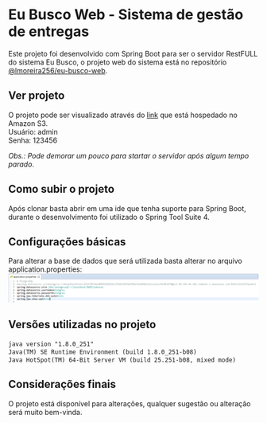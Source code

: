 # Eu Busco Web - Sistema de gestão de entregas

Este projeto foi desenvolvido com Spring Boot para ser o servidor RestFULL do sistema Eu Busco, o projeto web do sistema está no repositório [@lmoreira256/eu-busco-web](https://github.com/lmoreira256/eu-busco-web).

## Ver projeto

O projeto pode ser visualizado através do [link](http://eubuscoweb.s3-website-sa-east-1.amazonaws.com) que está hospedado no Amazon S3.
<br>
Usuário: admin
<br>
Senha: 123456

_Obs.: Pode demorar um pouco para startar o servidor após algum tempo parado_.

## Como subir o projeto

Após clonar basta abrir em uma ide que tenha suporte para Spring Boot, durante o desenvolvimento foi utilizado o Spring Tool Suite 4.

## Configurações básicas

Para alterar a base de dados que será utilizada basta alterar no arquivo application.properties:
![](./github_images/database_config.png)

## Versões utilizadas no projeto
```
java version "1.8.0_251"
Java(TM) SE Runtime Environment (build 1.8.0_251-b08)
Java HotSpot(TM) 64-Bit Server VM (build 25.251-b08, mixed mode)
```

## Considerações finais
O projeto está disponível para alterações, qualquer sugestão ou alteração será muito bem-vinda.
